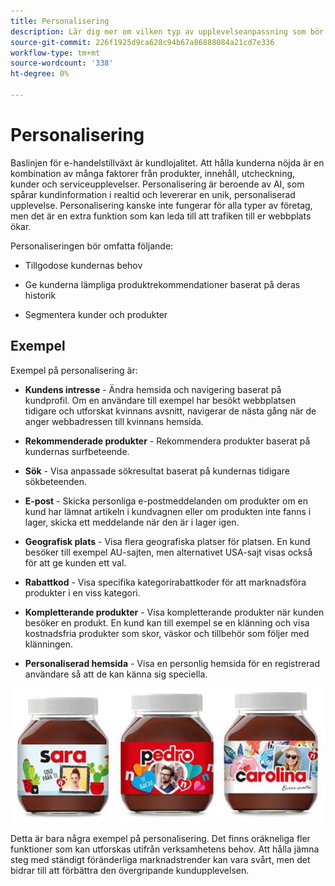 ```yaml
---
title: Personalisering
description: Lär dig mer om vilken typ av upplevelseanpassning som bör ge era kunder.
source-git-commit: 226f1925d9ca628c94b67a86888084a21cd7e336
workflow-type: tm+mt
source-wordcount: '338'
ht-degree: 0%

---
```



# Personalisering

Baslinjen för e-handelstillväxt är kundlojalitet. Att hålla kunderna nöjda är en kombination av många faktorer från produkter, innehåll, utcheckning, kunder och serviceupplevelser. Personalisering är beroende av AI, som spårar kundinformation i realtid och levererar en unik, personaliserad upplevelse. Personalisering kanske inte fungerar för alla typer av företag, men det är en extra funktion som kan leda till att trafiken till er webbplats ökar.

Personaliseringen bör omfatta följande:

- Tillgodose kundernas behov

- Ge kunderna lämpliga produktrekommendationer baserat på deras historik

- Segmentera kunder och produkter

## Exempel

Exempel på personalisering är:

- **Kundens intresse** - Ändra hemsida och navigering baserat på kundprofil. Om en användare till exempel har besökt webbplatsen tidigare och utforskat kvinnans avsnitt, navigerar de nästa gång när de anger webbadressen till kvinnans hemsida.

- **Rekommenderade produkter** - Rekommendera produkter baserat på kundernas surfbeteende.

- **Sök** - Visa anpassade sökresultat baserat på kundernas tidigare sökbeteenden.

- **E-post** - Skicka personliga e-postmeddelanden om produkter om en kund har lämnat artikeln i kundvagnen eller om produkten inte fanns i lager, skicka ett meddelande när den är i lager igen.

- **Geografisk plats** - Visa flera geografiska platser för platsen. En kund besöker till exempel AU-sajten, men alternativet USA-sajt visas också för att ge kunden ett val.

- **Rabattkod** - Visa specifika kategorirabattkoder för att marknadsföra produkter i en viss kategori.

- **Kompletterande produkter** - Visa kompletterande produkter när kunden besöker en produkt. En kund kan till exempel se en klänning och visa kostnadsfria produkter som skor, väskor och tillbehör som följer med klänningen.

- **Personaliserad hemsida** - Visa en personlig hemsida för en registrerad användare så att de kan känna sig speciella.

![Exempel på personaliserade produkter](../../assets/playbooks/personalization-example.png)

Detta är bara några exempel på personalisering. Det finns oräkneliga fler funktioner som kan utforskas utifrån verksamhetens behov. Att hålla jämna steg med ständigt föränderliga marknadstrender kan vara svårt, men det bidrar till att förbättra den övergripande kundupplevelsen.
